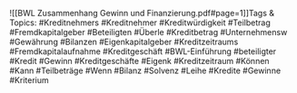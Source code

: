 
![[BWL Zusammenhang Gewinn und Finanzierung.pdf#page=1]]Tags & Topics:
   #Kreditnehmers
   #Kreditnehmer
   #Kreditwürdigkeit
   #Teilbetrag
   #Fremdkapitalgeber
   #Beteiligten
   #Überle
   #Kreditbetrag
   #Unternehmensw
   #Gewährung
   #Bilanzen
   #Eigenkapitalgeber
   #Kreditzeitraums
   #Fremdkapitalaufnahme
   #Kreditgeschäft
   #BWL-Einführung
   #beteiligter
   #Kredit
   #Gewinn
   #Kreditgeschäfte
   #Eigenk
   #Kreditzeitraum
   #Können
   #Kann
   #Teilbeträge
   #Wenn
   #Bilanz
   #Solvenz
   #Leihe
   #Kredite
   #Gewinne
   #Kriterium